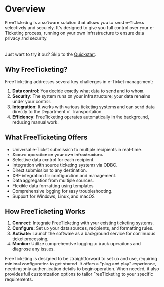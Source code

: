 # Overview

FreeTicketing is a software solution that allows you to send e-Tickets selectively and securely.
It's designed to give you full control over your e-Ticketing process, running on your own infrastructure to ensure data privacy and security.

<div class="tip custom-block" style="padding-top: 8px">

Just want to try it out? Skip to the [Quickstart](./prerequisites.md).

</div>

## Why FreeTicketing?

FreeTicketing addresses several key challenges in e-Ticket management:

1. **Data control**: You decide exactly what data to send and to whom.
2. **Security**: The system runs on your infrastructure; your data remains under your control.
3. **Integration**: It works with various ticketing systems and can send data directly to the Department of Transportation.
4. **Efficiency**: FreeTicketing operates automatically in the background, reducing manual work.

## What FreeTicketing Offers

- Universal e-Ticket submission to multiple recipients in real-time.
- Secure operation on your own infrastructure.
- Selective data control for each recipient.
- Integration with source ticketing systems via ODBC.
- Direct submission to any destination.
- XBE integration for configuration and management.
- Data aggregation from multiple sources.
- Flexible data formatting using templates.
- Comprehensive logging for easy troubleshooting.
- Support for Windows, Linux, and macOS.

## How FreeTicketing Works

1. **Connect:** Integrate FreeTicketing with your existing ticketing systems.
2. **Configure:** Set up your data sources, recipients, and formatting rules.
3. **Activate:** Launch the software as a background service for continuous ticket processing.
4. **Monitor:** Utilize comprehensive logging to track operations and diagnose any issues.

FreeTicketing is designed to be straightforward to set up and use, requiring minimal configuration to get started. It offers a "plug and play" experience, needing only authentication details to begin operation. When needed, it also provides full customization options to tailor FreeTicketing to your specific requirements.

